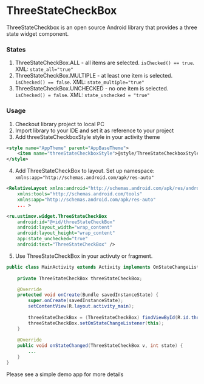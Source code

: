 ThreeStateCheckBox
==================

ThreeStateCheckbox is an open source Android library that provides a three state widget component.

### States
1. ThreeStateCheckBox.ALL - all items are selected. `isChecked() == true`. XML: `state_all="true"`
2. ThreeStateCheckBox.MULTIPLE - at least one item is selected. `isChecked() == false`. XML: `state_multiple="true"`
3. ThreeStateCheckBox.UNCHECKED - no one item is selected. `isChecked() = false`. XML: `state_unchecked = "true"`

### Usage
1. Checkout library project to local PC
2. Import library to your IDE and set it as reference to your project
3. Add threeStateCheckboxStyle style in your activity theme
```xml
<style name="AppTheme" parent="AppBaseTheme">
    <item name="threeStateCheckboxStyle">@style/ThreeStateCheckboxStyle</item>
</style>
```

4. Add ThreeStateCheckBox to layout. Set up namespace: `xmlns:app="http://schemas.android.com/apk/res-auto"`
```xml
<RelativeLayout xmlns:android="http://schemas.android.com/apk/res/android"
    xmlns:tools="http://schemas.android.com/tools"
    xmlns:app="http://schemas.android.com/apk/res-auto"
    ... >
```

```xml
<ru.ustimov.widget.ThreeStateCheckBox
    android:id="@+id/threeStateCheckBox"
    android:layout_width="wrap_content"
    android:layout_height="wrap_content"
    app:state_unchecked="true"
    android:text="ThreeStateCheckBox" />
```

5. Use ThreeStateCheckBox in your activuty or fragment. 
```java
public class MainActivity extends Activity implements OnStateChangeListener {
	
	private ThreeStateCheckBox threeStateCheckBox;

	@Override
	protected void onCreate(Bundle savedInstanceState) {
		super.onCreate(savedInstanceState);
		setContentView(R.layout.activity_main);
		
		threeStateCheckBox = (ThreeStateCheckBox) findViewById(R.id.threeStateCheckBox);
		threeStateCheckBox.setOnStateChangeListener(this);
	}
	
	@Override
	public void onStateChanged(ThreeStateCheckBox v, int state) {
		...
	}
}
```

Please see a simple demo app for more details
